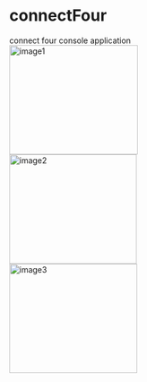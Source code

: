 # connectFour

connect four console application <br>
<img width="229" height ="195" alt="image1" src="https://user-images.githubusercontent.com/118981344/216851556-97e3cf37-ea46-4430-bfaf-a0186062728b.png"><br>
<img width="227" height ="195" alt="image2" src="https://user-images.githubusercontent.com/118981344/216851561-472c38fe-589f-4196-af68-7739c5531abd.png"><br>
<img width="228" height ="195" alt="image3" src="https://user-images.githubusercontent.com/118981344/216851565-c7fbce0b-4593-490d-811a-4379f2e92fc0.png">
